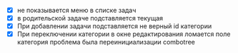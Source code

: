 
- [x] не показывается меню в списке задач
- [x] в родительской задаче подставляется текущая
- [x] При добавлении задачи подставляется не верный id категории
- [x] При переключении категории в окне редактирования ломается поле категория
      проблема была переинициализации combotree
